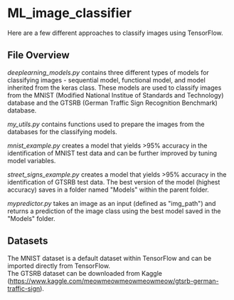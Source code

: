 # ML_image_classifier
Here are a few different approaches to classify images using TensorFlow.

## File Overview
_deeplearning_models.py_ contains three different types of models for classifying images - sequential model, functional model, and model inherited from the keras class.
These models are used to classify images from the MNIST (Modified National Institue of Standards and Technology) database and the GTSRB (German Traffic Sign Recognition Benchmark) database.

_my_utils.py_ contains functions used to prepare the images from the databases for the classifying models.

_mnist_example.py_ creates a model that yields >95% accuracy in the identification of MNIST test data and can be further improved by tuning model variables.

_street_signs_example.py_ creates a model that yields >95% accuracy in the identification of GTSRB test data. The best version of the model (highest accuracy) saves in a folder named "Models" within the parent folder.

_mypredictor.py_ takes an image as an input (defined as "img_path") and returns a prediction of the image class using the best model saved in the "Models" folder.

## Datasets
The MNIST dataset is a default dataset within TensorFlow and can be imported directly from TensorFlow.  
The GTSRB dataset can be downloaded from Kaggle (https://www.kaggle.com/meowmeowmeowmeowmeow/gtsrb-german-traffic-sign).
